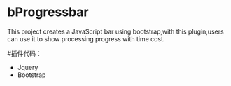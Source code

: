 ﻿bProgressbar
============

This project creates a JavaScript bar using bootstrap,with this plugin,users can use it to show processing progress with time cost.

#插件代码：
* Jquery
* Bootstrap